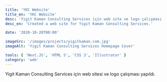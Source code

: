 ```yaml
---
title: 'YKC Website'
title_en: 'YKC Website'
desc: 'Yigit Kaman Consulting Services için web site ve logo çalışması.'
desc_en: 'Created a web site for Yigit Kaman Consulting Services.'

date: '2020-10-20T00:00'

imageSrc: '/images/projects/yigitkaman.com.jpg'
imageAlt: 'Yigit Kaman Consulting Services Homepage Cover'

tools: { 'Next.JS', 'HTML 5', 'CSS 3', 'Illustrator' }
category: 'web'
---
```


Yigit Kaman Consulting Services için web sitesi ve logo çalışması yapıldı.
